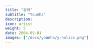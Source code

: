 ```yaml
---
title: "윤하"
subtitle: "Younha"
description:
icon: artist
weight: 5
date: 2004-09-01
images: ["/docs/younha/y-holics.png"]
---
```

